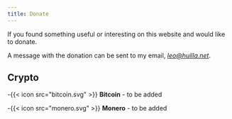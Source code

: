 ```yaml
---
title: Donate
---
```


If you found something useful or interesting on this website and would like to donate. 

A message with the donation can be sent to my email, <i>[leo@huilla.net](mailto:leo@huilla.net)</i>.

## Crypto

-{{< icon src="bitcoin.svg" >}} **Bitcoin** - to be added

-{{< icon src="monero.svg" >}} **Monero** - to be added
